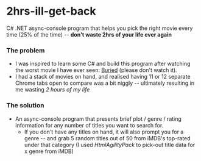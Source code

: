# 2hrs-ill-get-back
C# .NET async-console program that helps you pick the right movie every time (25% of the time) -- **don't waste 2hrs of your life ever again**

### The problem
* I was inspired to learn some C# and build this program after watching the worst movie I have ever seen: [Buried](https://www.imdb.com/title/tt1462758/) (please don't watch it).
* I had a stack of movies on hand, and realised having 11 or 12 separate Chrome tabs open to compare was a bit niggly -- ultimately resulting in me wasting *2 hours of my life*

### The solution
* An async-console program that presents brief plot / genre / rating information for any number of titles you want to search for.
    * If you don't have any titles on hand, it will also prompt you for a genre -- and grab 5 random titles out of 50 from iMDB's top-rated under that category (I used *HtmlAgilityPack* to pick-out title data for x genre from iMDB)
